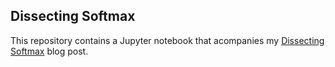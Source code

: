 ## Dissecting Softmax

This repository contains a Jupyter notebook that acompanies my [Dissecting Softmax](https://medium.com/@razieh.behjati/dissecting-softmax-39e146da1d00) blog post.
